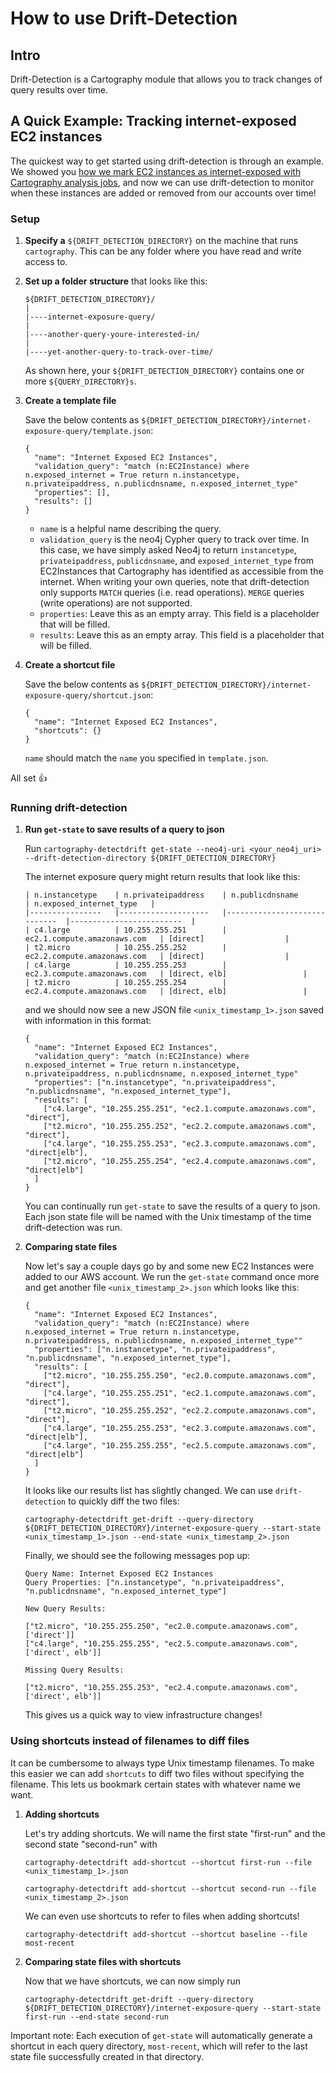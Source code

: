 # How to use Drift-Detection

## Intro
Drift-Detection is a Cartography module that allows you to track changes of query results over time.


## A Quick Example: Tracking internet-exposed EC2 instances
The quickest way to get started using drift-detection is through an example.  We showed you [how we mark EC2 instances as internet-exposed with Cartography analysis jobs](https://github.com/lyft/cartography/blob/master/docs/writing-analysis-jobs.md#example-job-which-of-my-ec2-instances-is-accessible-to-any-host-on-the-internet), and now we can use drift-detection to monitor when these instances are added or removed from our accounts over time!

### Setup
1. **Specify a** `${DRIFT_DETECTION_DIRECTORY}` on the machine that runs `cartography`.  This can be any folder where you have read and write access to.

2. **Set up a folder structure** that looks like this:

	```
	${DRIFT_DETECTION_DIRECTORY}/
	|
	|----internet-exposure-query/
	|
	|----another-query-youre-interested-in/
	|
	|----yet-another-query-to-track-over-time/
	```

	As shown here, your `${DRIFT_DETECTION_DIRECTORY}` contains one or more `${QUERY_DIRECTORY}s`.

3. **Create a template file**

	Save the below contents as `${DRIFT_DETECTION_DIRECTORY}/internet-exposure-query/template.json`:

	```
	{
	  "name": "Internet Exposed EC2 Instances",
	  "validation_query": "match (n:EC2Instance) where n.exposed_internet = True return n.instancetype, n.privateipaddress, n.publicdnsname, n.exposed_internet_type"
	  "properties": [],
	  "results": []
	}
	```

	- `name` is a helpful name describing the query.
	- `validation_query` is the neo4j Cypher query to track over time.  In this case, we have simply asked Neo4j to return `instancetype`, `privateipaddress`, `publicdnsname`, and `exposed_internet_type` from EC2Instances that Cartography has identified as accessible from the internet.  When writing your own queries, note that drift-detection only supports `MATCH` queries (i.e. read operations).  `MERGE` queries (write operations) are not supported.
	- `properties`: Leave this as an empty array.  This field is a placeholder that will be filled.
	- `results`: Leave this as an empty array.  This field is a placeholder that will be filled.


4. **Create a shortcut file**

	Save the below contents as `${DRIFT_DETECTION_DIRECTORY}/internet-exposure-query/shortcut.json`:

	```
	{
	  "name": "Internet Exposed EC2 Instances",
	  "shortcuts": {}
	}
	```

	`name` should match the `name` you specified in `template.json`.

All set 👍

### Running drift-detection

1. **Run `get-state` to save results of a query to json**

	Run `cartography-detectdrift get-state --neo4j-uri <your_neo4j_uri> --drift-detection-directory ${DRIFT_DETECTION_DIRECTORY}`

	The internet exposure query might return results that look like this:

	```
	| n.instancetype 	| n.privateipaddress 	| n.publicdnsname             	| n.exposed_internet_type 	|
	|----------------	|--------------------	|-----------------------------	|-------------------------	|
	| c4.large       	| 10.255.255.251     	| ec2.1.compute.amazonaws.com 	| [direct]                	|
	| t2.micro       	| 10.255.255.252     	| ec2.2.compute.amazonaws.com 	| [direct]                	|
	| c4.large       	| 10.255.255.253     	| ec2.3.compute.amazonaws.com 	| [direct, elb]                	|
	| t2.micro       	| 10.255.255.254     	| ec2.4.compute.amazonaws.com 	| [direct, elb]                 |

	```
	and we should now see a new JSON file `<unix_timestamp_1>.json` saved with information in this format:

	```
	{
	  "name": "Internet Exposed EC2 Instances",
	  "validation_query": "match (n:EC2Instance) where n.exposed_internet = True return n.instancetype, n.privateipaddress, n.publicdnsname, n.exposed_internet_type"
	  "properties": ["n.instancetype", "n.privateipaddress", "n.publicdnsname", "n.exposed_internet_type"],
	  "results": [
	    ["c4.large", "10.255.255.251", "ec2.1.compute.amazonaws.com", "direct"],
	    ["t2.micro", "10.255.255.252", "ec2.2.compute.amazonaws.com", "direct"],
	    ["c4.large", "10.255.255.253", "ec2.3.compute.amazonaws.com", "direct|elb"],
	    ["t2.micro", "10.255.255.254", "ec2.4.compute.amazonaws.com", "direct|elb"]
	  ]
	}
	```

	You can continually run `get-state` to save the results of a query to json.  Each json state file will be named with the Unix timestamp of the time drift-detection was run.


2. **Comparing state files**

	Now let's say a couple days go by and some new EC2 Instances were added to our AWS account. We run the `get-state` command once more and get another file `<unix_timestamp_2>.json` which looks like this:

	```
	{
	  "name": "Internet Exposed EC2 Instances",
	  "validation_query": "match (n:EC2Instance) where n.exposed_internet = True return n.instancetype, n.privateipaddress, n.publicdnsname, n.exposed_internet_type""
	  "properties": ["n.instancetype", "n.privateipaddress", "n.publicdnsname", "n.exposed_internet_type"],
	  "results": [
	    ["t2.micro", "10.255.255.250", "ec2.0.compute.amazonaws.com", "direct"],
	    ["c4.large", "10.255.255.251", "ec2.1.compute.amazonaws.com", "direct"],
	    ["t2.micro", "10.255.255.252", "ec2.2.compute.amazonaws.com", "direct"],
	    ["c4.large", "10.255.255.253", "ec2.3.compute.amazonaws.com", "direct|elb"],
	    ["c4.large", "10.255.255.255", "ec2.5.compute.amazonaws.com", "direct|elb"]
	  ]
	}
	```

	It looks like our results list has slightly changed.  We can use `drift-detection` to quickly diff the two files:


	`cartography-detectdrift get-drift --query-directory ${DRIFT_DETECTION_DIRECTORY}/internet-exposure-query --start-state <unix_timestamp_1>.json --end-state <unix_timestamp_2>.json`

	Finally, we should see the following messages pop up:

	```
	Query Name: Internet Exposed EC2 Instances
	Query Properties: ["n.instancetype", "n.privateipaddress", "n.publicdnsname", "n.exposed_internet_type"]

	New Query Results:

	["t2.micro", "10.255.255.250", "ec2.0.compute.amazonaws.com", ['direct']]
    ["c4.large", "10.255.255.255", "ec2.5.compute.amazonaws.com", ['direct', elb']]

	Missing Query Results:

	["t2.micro", "10.255.255.253", "ec2.4.compute.amazonaws.com", ['direct', elb']]
	```

	This gives us a quick way to view infrastructure changes!

### Using shortcuts instead of filenames to diff files

It can be cumbersome to always type Unix timestamp filenames.  To make this easier we can add `shortcuts` to diff two files without specifying the filename.  This lets us bookmark certain states with whatever name we want.

1. **Adding shortcuts**

	Let's try adding shortcuts.  We will name the first state "first-run" and the second state "second-run" with

	`cartography-detectdrift add-shortcut --shortcut first-run --file <unix_timestamp_1>.json`

	`cartography-detectdrift add-shortcut --shortcut second-run --file <unix_timestamp_2>.json`

	We can even use shortcuts to refer to files when adding shortcuts!

	`cartography-detectdrift add-shortcut --shortcut baseline --file most-recent`

2. **Comparing state files with shortcuts**

	Now that we have shortcuts, we can now simply run

	`cartography-detectdrift get-drift --query-directory ${DRIFT_DETECTION_DIRECTORY}/internet-exposure-query --start-state first-run --end-state second-run`

Important note: Each execution of `get-state` will automatically generate a shortcut in each query directory, `most-recent`, which will refer to the last state file successfully created in that directory.
